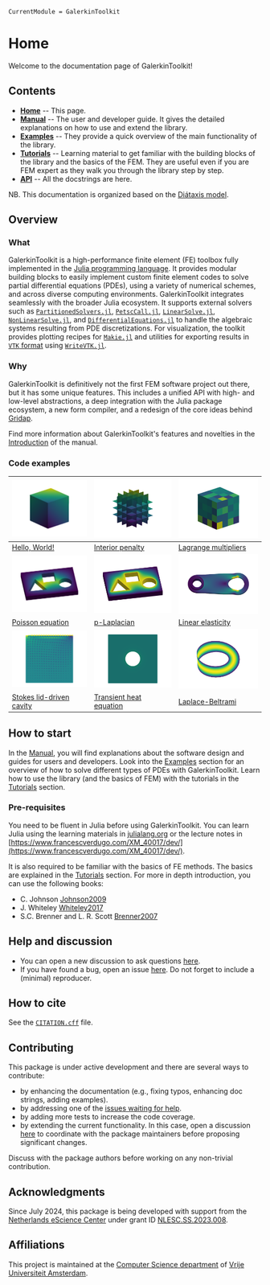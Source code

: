 ```@meta
CurrentModule = GalerkinToolkit
```

# Home

Welcome to the documentation page of GalerkinToolkit!

## Contents

- **[Home](@ref)** -- This page.
- **[Manual](@ref)** -- The user and developer guide. It gives the detailed explanations on how to use and extend the library.
- **[Examples](@ref)** -- They provide a quick overview of the main functionality of the library.
- **[Tutorials](@ref)** -- Learning material to get familiar with the building blocks of the library and the basics of the FEM. They are useful even if you are FEM expert as they walk you through the library step by step.
- **[API](@ref)** -- All the docstrings are here.

NB. This documentation is organized based on the [Diátaxis model](https://diataxis.fr/).

## Overview

### What


GalerkinToolkit is a high-performance finite element (FE) toolbox fully implemented in the [Julia programming language](https://julialang.org/). It provides modular building blocks to easily implement custom finite element codes to solve partial differential equations (PDEs), using a variety of numerical schemes, and across diverse computing environments.  GalerkinToolkit integrates seamlessly with the broader Julia ecosystem. It supports external solvers such as [`PartitionedSolvers.jl`](https://github.com/PartitionedArrays/PartitionedArrays.jl), [`PetscCall.jl`](https://github.com/PartitionedArrays/PetscCall.jl), [`LinearSolve.jl`](https://github.com/SciML/LinearSolve.jl), [`NonLinearSolve.jl`](https://github.com/SciML/NonlinearSolve.jl), and [`DifferentialEquations.jl`](https://github.com/SciML/DifferentialEquations.jl) to handle the algebraic systems resulting from PDE discretizations. For visualization, the toolkit provides plotting recipes for [`Makie.jl`](https://github.com/MakieOrg/Makie.jl) and utilities for exporting results in [`VTK` format](https://vtk.org/) using [`WriteVTK.jl`](https://github.com/JuliaVTK/WriteVTK.jl).

### Why

GalerkinToolkit is definitively not the first FEM software project out there, but it has some unique features. This includes a unified API with high- and low-level abstractions, a deep integration with the Julia package ecosystem, a new form compiler, and  a redesign of the core ideas behind [Gridap](https://github.com/gridap/Gridap.jl).

Find more information about GalerkinToolkit's features and novelties in the [Introduction](@ref) of the manual.

### Code examples

| ![](src_jl/fig_hello_world_1.png) |  ![](src_jl/fig_hello_world_dg_1.png) | ![](src_jl/fig_hello_world_lm_1.png) |
|---|---|---|
| [Hello, World!](@ref) | [Interior penalty](@ref) | [Lagrange multipliers](@ref) |
| ![](src_jl/fig_poisson_1.png) | ![](src_jl/fig_p_laplacian_1.png)  | ![](src_jl/fig_linear_elasticity_1.png)   |
| [Poisson equation](@ref) |  [p-Laplacian](@ref) | [Linear elasticity](@ref) |
| ![](src_jl/fig_stokes_1.png)  |  ![](src_jl/fig_transient_heat_equation_1.gif) |  ![](src_jl/fig_laplace_beltrami_1.png) |
| [Stokes lid-driven cavity](@ref) |  [Transient heat equation](@ref) | [Laplace-Beltrami](@ref) |


## How to start

 In the [Manual](@ref), you will find explanations about the software design and guides for users and developers.  Look into the [Examples](@ref) section for an overview of how to solve different types of PDEs with GalerkinToolkit. Learn how to use the library (and the basics of FEM) with the tutorials in the [Tutorials](@ref) section.

### Pre-requisites

You need to be fluent in Julia before using GalerkinToolkit. You can learn Julia using the learning materials in [julialang.org](https://julialang.org/) or the lecture notes in [https://www.francescverdugo.com/XM_40017/dev/](https://www.francescverdugo.com/XM_40017/dev/).

It is also required to be familiar with the basics of FE methods. The basics are explained in the [Tutorials](@ref) section. For more in depth introduction, you can use the following books:
  - C. Johnson [Johnson2009](@cite)
  - J. Whiteley [Whiteley2017](@cite)
  - S.C. Brenner and L. R. Scott [Brenner2007](@cite)



## Help and discussion

- You can open a new discussion to ask questions [here](https://github.com/GalerkinToolkit/GalerkinToolkit.jl/discussions).
- If you have found a bug, open an issue [here](https://github.com/GalerkinToolkit/GalerkinToolkit.jl/issues). Do not forget to include a (minimal) reproducer.

## How to cite

See the [`CITATION.cff`](https://github.com/GalerkinToolkit/GalerkinToolkit.jl/blob/main/CITATION.cff) file.

## Contributing

This package is under active development and there are several ways to contribute:

- by enhancing the documentation (e.g., fixing typos, enhancing doc strings, adding examples).
- by addressing one of the [issues waiting for help](https://github.com/GalerkinToolkit/GalerkinToolkit.jl/labels/help%20wanted).
- by adding more tests to increase the code coverage.
- by extending the current functionality. In this case, open a discussion [here](https://github.com/GalerkinToolkit/GalerkinToolkit.jl/discussions) to coordinate with the package maintainers before proposing significant changes.

Discuss with the package authors before working on any non-trivial contribution.

## Acknowledgments

Since July 2024, this package is being developed with support from the [Netherlands eScience Center](https://www.esciencecenter.nl/) under grant ID [NLESC.SS.2023.008](https://research-software-directory.org/projects/hp2sim).

## Affiliations

This project is maintained at the [Computer Science department](https://vu.nl/en/about-vu/faculties/faculty-of-science/departments/computer-science) of [Vrije Universiteit Amsterdam](https://vu.nl/nl).
